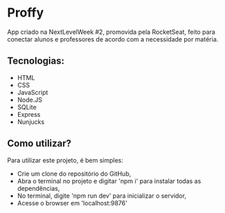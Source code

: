# Proffy
App criado na NextLevelWeek #2, promovida pela RocketSeat, feito para conectar alunos e professores de acordo com a necessidade por matéria.

## Tecnologias:
- HTML
- CSS
- JavaScript
- Node.JS
- SQLite
- Express
- Nunjucks

## Como utilizar?
Para utilizar este projeto, é bem simples: 
- Crie um clone do repositório do GitHub,
- Abra o terminal no projeto e digitar 'npm i' para instalar todas as dependências,
- No terminal, digite 'npm run dev' para inicializar o servidor,
- Acesse o browser em 'localhost:9876'
